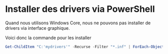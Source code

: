 # Installer des drivers via PowerShell

Quand nous utilisons Windows Core, nous ne pouvons pas installer de
drivers via interface graphique.

Voici donc la commande pour les installer

```powershell
Get-ChildItem "C:'mydrivers'" -Recurse -Filter "*.inf" | ForEach-Object { PNPUtil.exe /add-driver $_.FullName /install }
```
